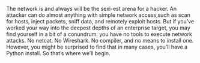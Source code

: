 The network is and always will be the sexi-est arena for a hacker. An attacker can do almost anything with simple network access,such as scan for hosts, inject packets, sniff data,
and remotely exploit hosts. But if you’ve worked your way into the deepest depths of an enterprise target, you may find yourself in a bit of a conundrum: you have no tools to execute network attacks. No netcat.
No Wireshark. No compiler, and no means to install one. However, you might be surprised to find that in many cases, you’ll have a Python install. So that’s where we’ll begin.

